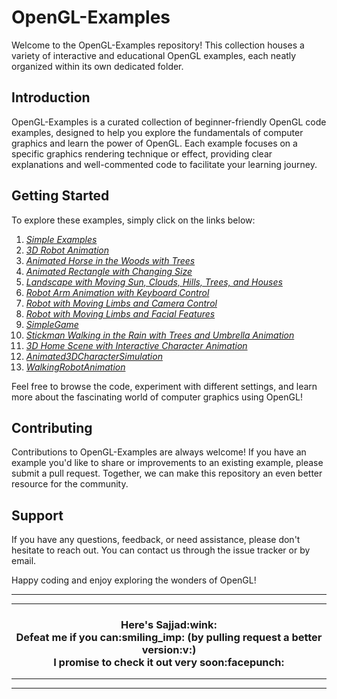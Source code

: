 # OpenGL-Examples

Welcome to the OpenGL-Examples repository! This collection houses a variety of interactive and educational OpenGL examples, each neatly organized within its own dedicated folder.

## Introduction

OpenGL-Examples is a curated collection of beginner-friendly OpenGL code examples, designed to help you explore the fundamentals of computer graphics and learn the power of OpenGL. Each example focuses on a specific graphics rendering technique or effect, providing clear explanations and well-commented code to facilitate your learning journey.

## Getting Started

To explore these examples, simply click on the links below:

1. *<a href= https://github.com/RahmaniSajjad/OpenGL-Examples/tree/main/examples/1_Simple%20Examples>Simple Examples</a>*
2. *<a href= https://github.com/RahmaniSajjad/OpenGL-Examples/tree/main/examples/2_3D%20Robot%20Animation>3D Robot Animation</a>*
3. *<a href= https://github.com/RahmaniSajjad/OpenGL-Examples/tree/main/examples/2_Animated%20Horse%20in%20the%20Woods%20with%20Trees>Animated Horse in the Woods with Trees</a>*
4. *<a href= https://github.com/RahmaniSajjad/OpenGL-Examples/tree/main/examples/2_Animated%20Rectangle%20with%20Changing%20Size>Animated Rectangle with Changing Size</a>*
5. *<a href= https://github.com/RahmaniSajjad/OpenGL-Examples/tree/main/examples/2_Landscape%20with%20Moving%20Sun,%20Clouds,%20Hills,%20Trees,%20and%20Houses>Landscape with Moving Sun, Clouds, Hills, Trees, and Houses</a>*
6. *<a href= https://github.com/RahmaniSajjad/OpenGL-Examples/tree/main/examples/2_Robot%20Arm%20Animation%20with%20Keyboard%20Control>Robot Arm Animation with Keyboard Control</a>*
7. *<a href= https://github.com/RahmaniSajjad/OpenGL-Examples/tree/main/examples/2_Robot%20with%20Moving%20Limbs%20and%20Camera%20Control>Robot with Moving Limbs and Camera Control</a>*
8. *<a href= https://github.com/RahmaniSajjad/OpenGL-Examples/tree/main/examples/2_Robot%20with%20Moving%20Limbs%20and%20Facial%20Features>Robot with Moving Limbs and Facial Features</a>*
9. *<a href= https://github.com/RahmaniSajjad/OpenGL-Examples/tree/main/examples/2_SimpleGame>SimpleGame</a>*
10. *<a href= https://github.com/RahmaniSajjad/OpenGL-Examples/tree/main/examples/2_Stickman%20Walking%20in%20the%20Rain%20with%20Trees%20and%20Umbrella%20Animation>Stickman Walking in the Rain with Trees and Umbrella Animation</a>*
11. *<a href= https://github.com/RahmaniSajjad/OpenGL-Examples/tree/main/examples/3_3D%20Home%20Scene%20with%20Interactive%20Character%20Animation>3D Home Scene with Interactive Character Animation</a>*
12. *<a href= https://github.com/RahmaniSajjad/OpenGL-Examples/tree/main/examples/3_Animated3DCharacterSimulation>Animated3DCharacterSimulation</a>*
13. *<a href= https://github.com/RahmaniSajjad/OpenGL-Examples/tree/main/examples/3_WalkingRobotAnimation>WalkingRobotAnimation</a>*

Feel free to browse the code, experiment with different settings, and learn more about the fascinating world of computer graphics using OpenGL!

## Contributing

Contributions to OpenGL-Examples are always welcome! If you have an example you'd like to share or improvements to an existing example, please submit a pull request. Together, we can make this repository an even better resource for the community.

## Support

If you have any questions, feedback, or need assistance, please don't hesitate to reach out. You can contact us through the issue tracker or by email.

Happy coding and enjoy exploring the wonders of OpenGL!




---
---
<h3 align=center>
Here's Sajjad:wink:
<br>
Defeat me if you can:smiling_imp: (by pulling request a better version:v:)
<br>
I promise to check it out very soon:facepunch:
</h3>

---
---

